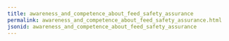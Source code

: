 ```yaml
---
title: awareness_and_competence_about_feed_safety_assurance
permalink: awareness_and_competence_about_feed_safety_assurance.html
jsonid: awareness_and_competence_about_feed_safety_assurance
---
```

